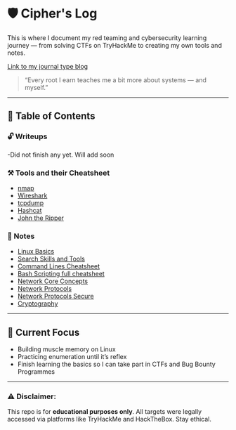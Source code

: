 # 🛡️ Cipher's Log

This is where I document my red teaming and cybersecurity learning journey — from solving CTFs on TryHackMe to creating my own tools and notes.

[Link to my journal type blog](https://cipherslog.hashnode.dev/ciphers-log-introduction)

> “Every root I earn teaches me a bit more about systems — and myself.”

---

## 🧾 Table of Contents

### 🔓 Writeups
-Did not finish any yet. Will add soon

### ⚒️ Tools and their Cheatsheet 
- [nmap](https://share.note.sx/er2vknf7#MEqQYWynX5NZY4Vt6GsvbB1y3PIqd5++e+kDCMjOjOY)
- [Wireshark](https://share.note.sx/x5ik6kjc#yWA1U6eg9E1EAEuNLbEVRriMbvG9ueLUcxnNrLkvWAU)
- [tcpdump](https://share.note.sx/r4u9pww8#Nx5aEctS2fM0XwC92hLARnMCXQNMOGgTZE5laiUcIqI)
- [Hashcat](https://share.note.sx/dci2xkum#lYH+HyUgLjQ2z3GNeqfp2yuxZvW4+GF56uOhx+c2PDk)
- [John the Ripper](https://share.note.sx/1zoak49c#uPg4m0q7+nCkaNH/2h7kxYa1JQmaylmc/aDxtQu8mD4)

### 🧠 Notes
- [Linux Basics](https://wizardbornov.github.io/Linux-Basics-notes/)
- [Search Skills and Tools](https://wizardbornov.github.io/Searchskills-and-tools/)
- [Command Lines Cheatsheet](https://wizardbornov.github.io/command-lines/)
- [Bash Scripting full cheatsheet](https://devhints.io/bash)
- [Network Core Concepts](https://wizardbornov.github.io/Networking-Basic-Concepts/)
- [Network Protocols](network-protocols-notes.md)
- [Network Protocols Secure](network-protocols-secure.md)
- [Cryptography](cryptography.md)

---

## 🔧 Current Focus
- Building muscle memory on Linux
- Practicing enumeration until it’s reflex
- Finish learning the basics so I can take part in CTFs and Bug Bounty Programmes

---

### ⚠️ Disclaimer:
This repo is for **educational purposes only**. All targets were legally accessed via platforms like TryHackMe and HackTheBox. Stay ethical.

